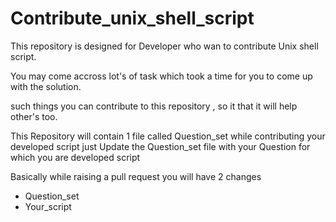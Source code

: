 # Contribute_unix_shell_script
This repository is designed for Developer who wan to contribute Unix shell script. 

You may come accross lot's of task which took a time for you to come up with the solution.

such things you can contribute to this repository , so it that it will help other's too.

This Repository will contain 1 file called Question_set 
while contributing your developed script just Update the Question_set file with your Question
for which you are developed script

Basically while raising a pull request you will have 2 changes 
- Question_set
- Your_script





